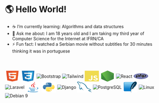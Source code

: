 # 🌎 Hello World!

- ☕ I’m currently learning: Algorithms and data structures
- 💬 Ask me about: I am 18 years old and I am taking my third year of Computer Science for the Internet at IFRN/CA
- ⚡ Fun fact: I watched a Serbian movie without subtitles for 30 minutes thinking it was in portuguese

#

<div style="display: inline_block"><br>
  <img title="HTML5" align="center" alt="HTML" height="36" width="48" src="https://raw.githubusercontent.com/devicons/devicon/master/icons/html5/html5-original.svg">
  <img title="CSS3" align="center" alt="CSS" height="36" width="48" src="https://raw.githubusercontent.com/devicons/devicon/master/icons/css3/css3-original.svg">
  <img title="Bootstrap" align="center" alt="Bootstrap" height="36" width="48" src="https://cdn.jsdelivr.net/gh/devicons/devicon/icons/bootstrap/bootstrap-original.svg" />
  <img title="Tailwind" align="center" alt="Tailwind" height="36" width="48" src="https://cdn.jsdelivr.net/gh/devicons/devicon@latest/icons/tailwindcss/tailwindcss-original.svg" />
  <img title="JavaScript" align="center" alt="JavaScript" height="36" width="48" src="https://raw.githubusercontent.com/devicons/devicon/master/icons/javascript/javascript-plain.svg">
  <img title="Node" align="center" alt="Node" height="36" width="48" src="https://raw.githubusercontent.com/devicons/devicon/master/icons/nodejs/nodejs-original.svg">
  <img title="React" align="center" alt="React" height="36" width="48" src="https://cdn.jsdelivr.net/gh/devicons/devicon/icons/react/react-original.svg" />
  <img title="PHP" align="center" alt="PHP" height="36" width="48" src="https://raw.githubusercontent.com/devicons/devicon/master/icons/php/php-original.svg">
  <img title="Laravel" align="center" alt="Laravel" height="36" width="48" src="https://cdn.jsdelivr.net/gh/devicons/devicon@latest/icons/laravel/laravel-original.svg">
  <img title="Java" align="center" alt="Java" height="36" width="48" src="https://raw.githubusercontent.com/devicons/devicon/master/icons/java/java-original.svg">
  <img title="Python" align="center" alt="Python" height="36" width="48" src="https://raw.githubusercontent.com/devicons/devicon/master/icons/python/python-original.svg">
  <img title="Django" align="center" alt="Django" height="36" width="48" src="https://cdn.jsdelivr.net/gh/devicons/devicon/icons/django/django-plain.svg" />
  <img title="MySQL" align="center" alt="MySQL" height="36" width="48" src="https://raw.githubusercontent.com/devicons/devicon/master/icons/mysql/mysql-original.svg">
  <img title="PostgreSQL" align="center" alt="PostgreSQL" height="36" width="48" src="https://cdn.jsdelivr.net/gh/devicons/devicon/icons/postgresql/postgresql-original.svg" />
  <img title="SQLite" align="center" alt="SQLite" height="36" width="48" src="https://raw.githubusercontent.com/devicons/devicon/master/icons/sqlite/sqlite-original.svg">
  <img title="Linux" align="center" alt="Linux" height="36" width="48" src="https://cdn.jsdelivr.net/gh/devicons/devicon/icons/linux/linux-original.svg" />
  <img title="Debian 9" align="center" alt="Debian 9" height="36" width="48" src="https://cdn.jsdelivr.net/gh/devicons/devicon/icons/debian/debian-original.svg" />
</div>
